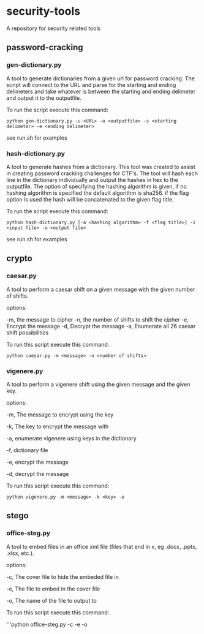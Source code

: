 # security-tools
A repository for security related tools

## password-cracking

### gen-dictionary.py
A tool to generate dictionaries from a given url for password cracking. The script will connect to the URL and parse for the starting and ending delimeters and take whatever is between the starting and ending delimeter and output it to the outputfile. 

To run the script execute this command:

```python gen-dictionary.py -u <URL> -o <outputfile> -s <starting delimeter> -e <ending delimeter>```

see run.sh for examples

### hash-dictionary.py
A tool to generate hashes from a dictionary. This tool was created to assist in creating password cracking challenges for CTF's. The tool will hash each line in the dictionary individually and output the hashes in hex to the outputfile. The option of specifying the hashing algorithm is given, if no hashing algorithm is specified the default algorithm is sha256. if the flag option is used the hash will be concatenated to the given flag title.

To run the script execute this command: 

```python hash-dictionary.py [-a <hashing algorithm> -f <flag title>] -i <input file> -o <output file>```

see run.sh for examples

## crypto

### caesar.py
A tool to perform a caesar shift on a given message with the given number of shifts.

options:

-m,
    the message to cipher
-n,
    the number of shifts to shift the cipher
-e,
    Encrypt the message
-d,
    Decrypt the message
-a,
    Enumerate all 26 caesar shift possibilities

To run this script execute this command:

```python caesar.py -m <message> -n <number of shifts>```

### vigenere.py
A tool to perform a vigenere shift using the given message and the given key.

options:

-m,
    The message to encrypt using the key

-k,
    The key to encrypt the message with

-a,
    enumerate vigenere using keys in the dictionary

-f,
    dictionary file

-e,
    encrypt the message

-d,
    decrypt the message

To run this script execute this command: 

```python vigenere.py -m <message> -k <key> -e```

## stego

### office-steg.py
A tool to embed files in an office xml file (files that end in x, eg .docx, .pptx, .xlsx, etc.).

options:

-c,
    The cover file to hide the embeded file in

-e,
    The file to embed in the cover file

-o,
    The name of the file to output to

To run this script execute this command:

'''python office-steg.py -c <cover file name> -e <embed file name> -o <output file name>